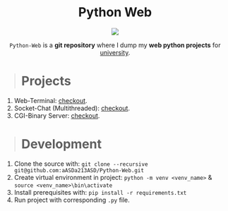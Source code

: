 <div align="center">

   # **Python Web**

   <img src="https://media.discordapp.net/attachments/896842645580685382/1006650403192062002/unknown.png?ex=6553cf3e&is=65415a3e&hm=8d21c0d18437495a4eede3bbb011823fb80d996d874749562c7d72ffc9a1c5e9&=&width=300&height=300">

   `Python-Web` is a <b>git repository</b> where I dump my <b>web python projects</b> for <u>university</u>.

</div>

> # Projects
   1. Web-Terminal: <a href="https://github.com/aASDa213ASD/Python-Web/tree/master/Web-Terminal">checkout</a>.
   2. Socket-Chat (Multithreaded): <a href="https://github.com/aASDa213ASD/Python-Web/tree/master/Socket-Chat">checkout</a>. 
   3. CGI-Binary Server: <a href="https://github.com/aASDa213ASD/Python-Web/tree/master/CGI-Server">checkout</a>.

> # Development
   1. Clone the source with: `git clone --recursive git@github.com:aASDa213ASD/Python-Web.git`
   2. Create virtual environment in project: `python -m venv <venv_name>` & `source <venv_name>\bin\activate`
   3. Install prerequisites with: `pip install -r requirements.txt`
   4. Run project with corresponding `.py` file.
